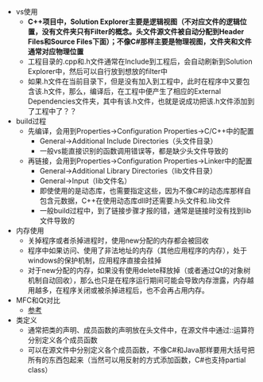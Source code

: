 * vs使用
    * **C++项目中，Solution Explorer主要是逻辑视图（不对应文件的逻辑位置，没有文件夹只有Filter的概念。头文件源文件被自动分配到Header Files和Source Files下面）；不像C#那样主要是物理视图，文件夹和文件通常对应物理位置**
    * 工程目录的.cpp和.h文件通常在Include到工程后，会自动刷新到Solution Explorer中，然后可以自行放到想放的filter中
    *  如果.h文件在当前目录下，但是没有加入到工程中，此时在程序中又要包含该.h文件，那么，编译后，在工程中便产生了相应的External Dependencies文件夹，其中有该.h文件，也就是说成功把该.h文件添加到了工程中了？？
* build过程
    * 先编译，会用到Properties->Configuration Properties->C/C++中的配置
        * General->Additional Include Directories（头文件目录）
        * 一般vs能直接识别的函数调用错误等，都是缺少头文件导致的
    * 再链接，会用到Properties->Configuration Properties->Linker中的配置
        * General->Additional Library Directories（lib文件目录）
        * General->Input（lib文件名）
        * 即使使用的是动态库，也需要指定这些，因为不像C#的动态库那样自包含元数据，C++在使用动态库dll时还需要.h头文件和.lib文件
        * 一般build过程中，到了链接步骤才报的错，通常是链接时没有找到lib文件导致的
* 内存使用
    * 关掉程序或者杀掉进程时，使用new分配的内存都会被回收
    * 程序中如果访问、使用了非法地址的内存（其他应用程序的内存），处于windows的保护机制，应用程序直接会挂掉
    * 对于new分配的内存，如果没有使用delete释放掉（或者通过Qt的对象树机制自动回收），那么也只是在程序运行期间可能会导致内存泄露，内存越用越多，在程序关闭或被杀掉进程后，也不会再占用内存。
* MFC和Qt对比
    * [参考](https://blog.csdn.net/changyourmind/article/details/51778555)
* 类定义
    * 通常把类的声明、成员函数的声明放在头文件中，在源文件中通过::运算符分别定义各个成员函数
    * 可以在源文件中分别定义各个成员函数，不像C#和Java那样要用大括号把所有的东西包起来（当然可以用反射的方式添加函数，C#也支持partial class）